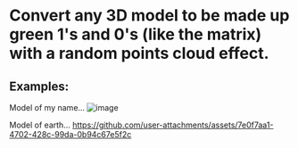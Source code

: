 <h1> Convert any 3D model to be made up green 1's and 0's (like the matrix) with a random points cloud effect. </h1>

<h2>Examples:</h2>

Model of my name...
![image](https://github.com/user-attachments/assets/b5b78ba8-27f2-4431-b83b-c260d0762732) 

Model of earth...
https://github.com/user-attachments/assets/7e0f7aa1-4702-428c-99da-0b94c67e5f2c

